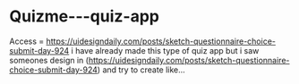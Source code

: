 # Quizme---quiz-app
Access = https://uidesigndaily.com/posts/sketch-questionnaire-choice-submit-day-924
i have already made this type of quiz app but i saw someones design in (https://uidesigndaily.com/posts/sketch-questionnaire-choice-submit-day-924) 
and try to create like...
